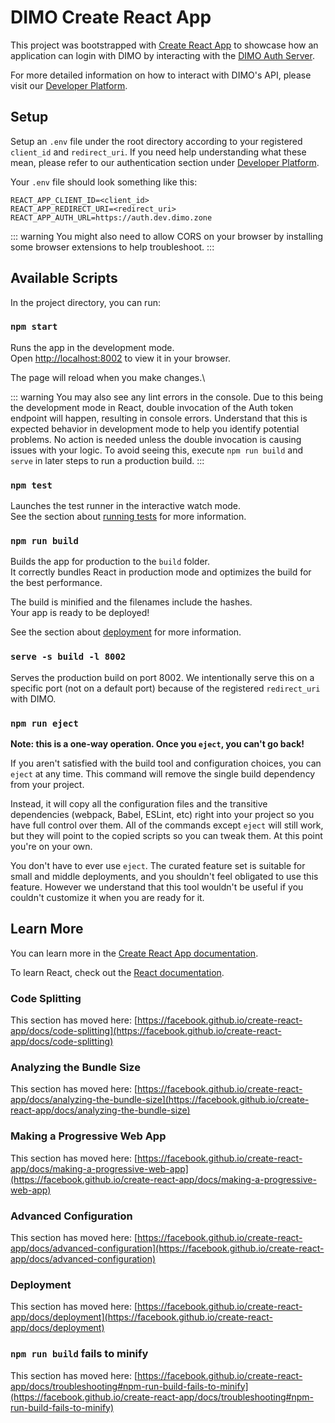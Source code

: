 # DIMO Create React App

This project was bootstrapped with [Create React App](https://github.com/facebook/create-react-app) to showcase how an application can login with DIMO by interacting with the [DIMO Auth Server](https://auth.dev.dimo.zone).

For more detailed information on how to interact with DIMO's API, please visit our [Developer Platform](https://docs.dimo.zone/developer-platform).

## Setup
Setup an `.env` file under the root directory according to your registered `client_id` and `redirect_uri`. If you need help understanding what these mean, please refer to our authentication section under [Developer Platform](https://docs.dimo.zone/developer-platform).

Your `.env` file should look something like this:

```
REACT_APP_CLIENT_ID=<client_id>
REACT_APP_REDIRECT_URI=<redirect_uri>
REACT_APP_AUTH_URL=https://auth.dev.dimo.zone
```

::: warning
You might also need to allow CORS on your browser by installing some browser extensions to help troubleshoot.
:::

## Available Scripts

In the project directory, you can run:

### `npm start`

Runs the app in the development mode.\
Open [http://localhost:8002](http://localhost:8002) to view it in your browser.

The page will reload when you make changes.\

::: warning
You may also see any lint errors in the console. Due to this being the development mode in React, double invocation of the Auth token endpoint will happen, resulting in console errors. Understand that this is expected behavior in development mode to help you identify potential problems. No action is needed unless the double invocation is causing issues with your logic. To avoid seeing this, execute `npm run build` and `serve` in later steps to run a production build.
:::

### `npm test`

Launches the test runner in the interactive watch mode.\
See the section about [running tests](https://facebook.github.io/create-react-app/docs/running-tests) for more information.

### `npm run build`

Builds the app for production to the `build` folder.\
It correctly bundles React in production mode and optimizes the build for the best performance.

The build is minified and the filenames include the hashes.\
Your app is ready to be deployed!

See the section about [deployment](https://facebook.github.io/create-react-app/docs/deployment) for more information.

### `serve -s build -l 8002`

Serves the production build on port 8002. We intentionally serve this on a specific port (not on a default port) because of the registered `redirect_uri` with DIMO. 

### `npm run eject`

**Note: this is a one-way operation. Once you `eject`, you can't go back!**

If you aren't satisfied with the build tool and configuration choices, you can `eject` at any time. This command will remove the single build dependency from your project.

Instead, it will copy all the configuration files and the transitive dependencies (webpack, Babel, ESLint, etc) right into your project so you have full control over them. All of the commands except `eject` will still work, but they will point to the copied scripts so you can tweak them. At this point you're on your own.

You don't have to ever use `eject`. The curated feature set is suitable for small and middle deployments, and you shouldn't feel obligated to use this feature. However we understand that this tool wouldn't be useful if you couldn't customize it when you are ready for it.

## Learn More

You can learn more in the [Create React App documentation](https://facebook.github.io/create-react-app/docs/getting-started).

To learn React, check out the [React documentation](https://reactjs.org/).

### Code Splitting

This section has moved here: [https://facebook.github.io/create-react-app/docs/code-splitting](https://facebook.github.io/create-react-app/docs/code-splitting)

### Analyzing the Bundle Size

This section has moved here: [https://facebook.github.io/create-react-app/docs/analyzing-the-bundle-size](https://facebook.github.io/create-react-app/docs/analyzing-the-bundle-size)

### Making a Progressive Web App

This section has moved here: [https://facebook.github.io/create-react-app/docs/making-a-progressive-web-app](https://facebook.github.io/create-react-app/docs/making-a-progressive-web-app)

### Advanced Configuration

This section has moved here: [https://facebook.github.io/create-react-app/docs/advanced-configuration](https://facebook.github.io/create-react-app/docs/advanced-configuration)

### Deployment

This section has moved here: [https://facebook.github.io/create-react-app/docs/deployment](https://facebook.github.io/create-react-app/docs/deployment)

### `npm run build` fails to minify

This section has moved here: [https://facebook.github.io/create-react-app/docs/troubleshooting#npm-run-build-fails-to-minify](https://facebook.github.io/create-react-app/docs/troubleshooting#npm-run-build-fails-to-minify)
